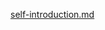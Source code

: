 [self-introduction.md](https://github.com/gtb-2022-yang-shuting/.github/files/8499410/self-introduction.md)
